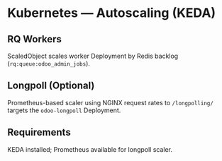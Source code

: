 # Kubernetes — Autoscaling (KEDA)

## RQ Workers
ScaledObject scales worker Deployment by Redis backlog (`rq:queue:odoo_admin_jobs`).

## Longpoll (Optional)
Prometheus-based scaler using NGINX request rates to `/longpolling/` targets the `odoo-longpoll` Deployment.

## Requirements
KEDA installed; Prometheus available for longpoll scaler.
